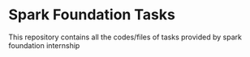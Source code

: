 # Spark Foundation Tasks

This repository contains all the codes/files of tasks provided by spark foundation internship
